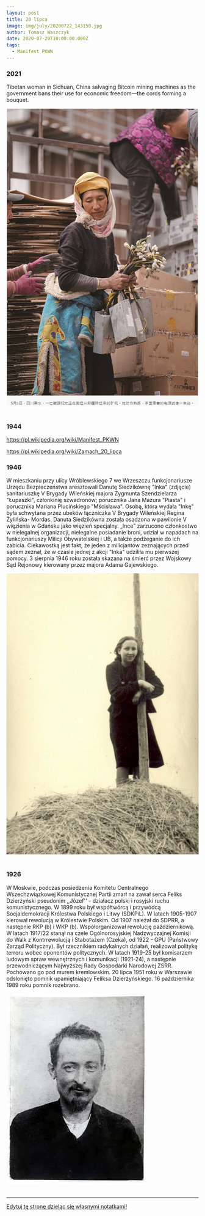 ```yaml
---
layout: post
title: 20 lipca
image: img/july/20200722_143150.jpg
author: Tomasz Waszczyk
date: 2020-07-20T10:00:00.000Z
tags:
  - Manifest PKWN
---
```


### 2021

Tibetan woman in Sichuan, China salvaging Bitcoin mining machines as the government bans their use for economic freedom—the cords forming a bouquet.

<img src="./img/july/sichuan.jpeg"><br><br>

### 1944

https://pl.wikipedia.org/wiki/Manifest_PKWN

https://pl.wikipedia.org/wiki/Zamach_20_lipca

### 1946

W mieszkaniu przy ulicy Wróblewskiego 7 we Wrzeszczu funkcjonariusze Urzędu Bezpieczeństwa aresztowali Danutę Siedzikównę "Inka" (zdjęcie) sanitariuszkę V Brygady Wileńskiej majora Zygmunta Szendzielarza "Łupaszki", członkinię szwadronów; porucznika Jana Mazura "Piasta" i porucznika Mariana Plucińskiego "Mścisława". 
Osobą, która wydała "Inkę" była schwytana przez ubeków łączniczka V Brygady Wileńskiej Regina Żylińska- Mordas. 
Danuta Siedzikówna została osadzona w pawilonie V więzienia w Gdańsku jako więzień specjalny. 
„Ince” zarzucono członkostwo w nielegalnej organizacji, nielegalne posiadanie broni, udział w napadach na funkcjonariuszy Milicji Obywatelskiej i UB, a także podżeganie do ich zabicia. Ciekawostką jest fakt, że jeden z milicjantów zeznających przed sądem zeznał, że w czasie jednej z akcji "Inka" udziliła mu pierwszej pomocy.
3 sierpnia 1946 roku została skazana na śmierć przez Wojskowy Sąd Rejonowy kierowany przez majora Adama Gajewskiego.

<img src="./img/july/inka.jpg"><br><br>
### 1926

W Moskwie, podczas posiedzenia  Komitetu Centralnego Wszechzwiązkowej Komunistycznej Partii zmarł na zawał serca Feliks Dzierżyński pseudonim ,,Józef'' - działacz polski i rosyjski ruchu komunistycznego. W 1899 roku był współtwórcą i przywódcą Socjaldemokracji Królestwa Polskiego i Litwy (SDKPiL). W latach 1905-1907 kierował rewolucją w Królestwie Polskim. Od 1907 należał do SDPRR, a następnie RKP (b) i WKP (b). Współorganizował rewolucję październikową. W latach 1917/22 stanął na czele Ogólnorosyjskiej Nadzwyczajnej Komisji do Walk z Kontrrewolucją i Stabotażem (Czeka), od 1922 - GPU (Państwowy Zarząd Polityczny). Był rzecznikiem radykalnych działań, realizował politykę terroru wobec oponentów politycznych. W latach 1919-25 był komisarzem ludowym spraw wewnętrznych i komunikacji (1921-24), a następnie przewodniczącym Najwyższej Rady Gospodarki Narodowej ZSRR. Pochowano go pod murem kremlowskim. 20 lipca 1951 roku w Warszawie odsłonięto pomnik upamiętniający Feliksa Dzierżyńskiego. 16 października 1989 roku pomnik rozebrano.

<img src="./img/july/feliksd.jpg"><br><br>

---

<a href="https://github.com/TomaszWaszczyk/historia.waszczyk.com/edit/master/src/content/july-20.md" target="_blank">Edytuj tę stronę dzieląc się własnymi notatkami!</a>

